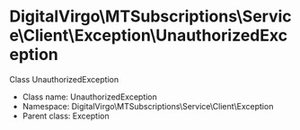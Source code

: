 DigitalVirgo\MTSubscriptions\Service\Client\Exception\UnauthorizedException
===============

Class UnauthorizedException




* Class name: UnauthorizedException
* Namespace: DigitalVirgo\MTSubscriptions\Service\Client\Exception
* Parent class: Exception








